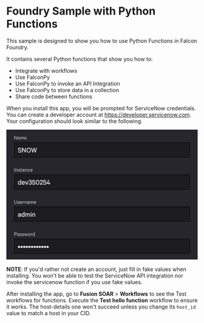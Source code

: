 # Foundry Sample with Python Functions

This sample is designed to show you how to use Python Functions in Falcon Foundry.

It contains several Python functions that show you how to:

- Integrate with workflows
- Use FalconPy
- Use FalconPy to invoke an API Integration
- Use FalconPy to store data in a collection
- Share code between functions

When you install this app, you will be prompted for ServiceNow credentials. You can create a developer account at <https://developer.servicenow.com>. Your configuration should look similar to the following. 

![ServiceNow Configuration](images/snow.png)

**NOTE**: If you'd rather not create an account, just fill in fake values when installing. You won't be able to test the ServiceNow API integration nor invoke the servicenow function if you use fake values.

After installing the app, go to **Fusion SOAR** > **Workflows** to see the Test workflows for functions. Execute the **Test hello function** workflow to ensure it works. The host-details one won't succeed unless you change its `host_id` value to match a host in your CID. 
